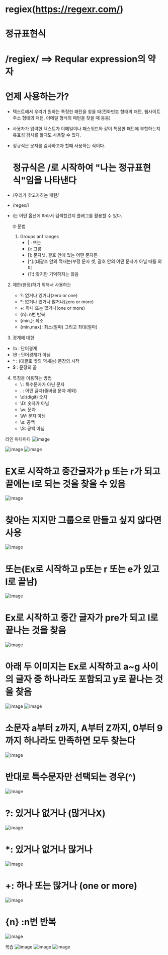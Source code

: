 # regiex(https://regexr.com/)

# 정규표현식

# /regiex/ ==> Reqular expression의 약자

# 언제 사용하는가?
- 텍스트에서 우리가 원하는 특정한 패턴을 찾을 때(전화번호 형태의 패턴, 웹사이트 주소 형태의 패턴, 이메일 형식의 패턴을 찾을 때 등등)
- 사용자가 입력한 텍스트가 이메일이나 패스워드와 같이 특정한 패턴에 부합하는지 유효성 검사를 할때도 사용할 수 있다.
- 정규식은 문자를 검사하고자 할때 사용하는 식이다.

  # 정규식은 /로 시작하여 "나는 정규표현식"임을 나타낸다
- /우리가 찾고자하는 패턴/

- /regex/i
- i는 어떤 옵션에 따라서 검색할건지 플래그를 활용할 수 있다.

  🤓 문법
  1) Groups anf ranges
     - | : 또는
     - (): 그룹
     - []: 문자셋, 괄호 안에 있는 어떤 문자든
     - [^]:(대괄호 안의 꺽새는)부정 문자 셋, 괄호 안의 어떤 문자가 아닐 때를 의미
     - (?:):찾지만 기억하지는 않음


2) 제한(한정)하기 위해서 사용하는
   - ?: 없거나 있거나(zero or one)
   - *: 없거나 있거나 많거나(zero or more)
   - +: 하나 또는 많거나(one or more)
   - {n}: n번 반복
   - {min,}: 최소
   - {min,max}: 최소(얼마) 그리고 최대(얼마)

3) 경계에 대한
 - \b : 단어경계
 - \B : 단어경계가 아님
 - ^ : (대괄호 밖의 꺽새는) 문장의 시작
 - $ : 문장의 끝

4) 특징을 이용하는 방법
   - \ : 특수문자가 아닌 문자
   - . : 어떤 글자(줄바꿈 문자 제외)
   - \d:(digit) 숫자
   - \D: 숫자가 아님
   - \w: 문자
   - \W: 문자 아님
   - \s: 공백
   - \S: 공백 아님 

라인 마다마다
![image](https://github.com/gogoringhye/regiex/assets/145514996/3aac4b6a-ebb0-45dc-9f97-35535ce28f58)


![image](https://github.com/gogoringhye/regiex/assets/145514996/29c6528e-58f8-43fc-b9a0-c7b6ab3c5870)
![image](https://github.com/gogoringhye/regiex/assets/145514996/8c5a79b3-8470-4902-8753-72ab0c2a2217)

# EX로 시작하고 중간글자가 p 또는 r가 되고 끝에는 l로 되는 것을 찾을 수 있음 
![image](https://github.com/gogoringhye/regiex/assets/145514996/643dc367-c33d-4a90-b27b-2ae8f5bff75f)

# 찾아는 지지만 그룹으로 만들고 싶지 않다면 사용 
![image](https://github.com/gogoringhye/regiex/assets/145514996/28a45566-3e9f-44b1-88d2-be9c0053e661)



# 또는(Ex로 시작하고 p또는 r 또는 e가 있고 l로 끝남)
![image](https://github.com/gogoringhye/regiex/assets/145514996/b5b69959-050d-41c0-bcbc-b199e0b32729)

# Ex로 시작하고 중간 글자가 pre가 되고 l로 끝나는 것을 찾음
![image](https://github.com/gogoringhye/regiex/assets/145514996/7ac94d7b-cb80-426a-a3f0-4fb8245fa3e8)

# 아래 두 이미지는 Ex로 시작하고 a~g 사이의 글자 중 하나라도 포함되고 y로 끝나는 것을 찾음
![image](https://github.com/gogoringhye/regiex/assets/145514996/b263833b-f2d0-4d4d-ad86-62c3529693d6)
![image](https://github.com/gogoringhye/regiex/assets/145514996/cbb1fcff-2934-40ea-9a64-f1fbe633b7a0)

# 소문자 a부터 z까지, A부터 Z까지, 0부터 9까지 하나라도 만족하면 모두 찾는다
![image](https://github.com/gogoringhye/regiex/assets/145514996/b630d50a-002c-477b-a722-27b3ef05d6bf)

# 반대로 특수문자만 선택되는 경우(^)
![image](https://github.com/gogoringhye/regiex/assets/145514996/7704e5ac-6486-49cd-9dd9-f01b6a4b135a)

# ?: 있거나 없거나 (많거나X)
![image](https://github.com/gogoringhye/regiex/assets/145514996/a4ab52d9-0557-4441-9e18-a4c66c0a1abe)

# *: 있거나 없거나 많거나
![image](https://github.com/gogoringhye/regiex/assets/145514996/1bcfb710-5673-4bee-8882-611094b27578)

# +: 하나 또는 많거나 (one or more)
![image](https://github.com/gogoringhye/regiex/assets/145514996/c940b9cb-c147-40f7-a5dd-31d37c9f1319)

# {n} :n번 반복
![image](https://github.com/gogoringhye/regiex/assets/145514996/b7775ddc-33ef-4ff7-8782-65ad04449362)




복습
![image](https://github.com/gogoringhye/regiex/assets/145514996/52dc2f53-5482-4c81-8998-27473cdf2a97)
![image](https://github.com/gogoringhye/regiex/assets/145514996/9bdc2b8b-f398-4223-bbfb-88bcbbe90e2a)
![image](https://github.com/gogoringhye/regiex/assets/145514996/1bad9ec0-8eff-4095-839b-2dd8849f958b)


